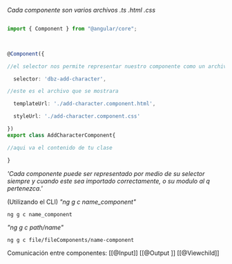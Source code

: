 _Cada componente son varios archivos .ts .html .css_

```TypeScript

import { Component } from "@angular/core";

  

@Component({

//el selector nos permite representar nuestro componente como un archivo.html

  selector: 'dbz-add-character',

//este es el archivo que se mostrara

  templateUrl: './add-character.component.html',

  styleUrl: './add-character.component.css'

})
export class AddCharacterComponent{

//aqui va el contenido de tu clase

}
```

_'Cada componente puede ser representado por medio de su selector siempre y cuando este sea importado correctamente, o su modulo al q pertenezca.'_



(Utilizando el CLI)
 _"ng g c name_component"_
 ```CMD
 ng g c name_component
```
  _"ng g c path/name"_
  ```CMD
  ng g c file/fileComponents/name-component
```


Comunicación entre componentes: [[@Input]] [[@Output ]] [[@Viewchild]]
